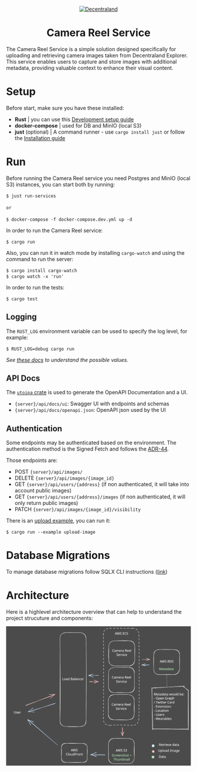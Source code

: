 <p align="center">
  <a href="https://decentraland.org">
    <img alt="Decentraland" src="https://decentraland.org/images/logo.png" width="60" />
  </a>
</p>
<h1 align="center">
  Camera Reel Service
</h1>

The Camera Reel Service is a simple solution designed specifically for uploading and retrieving camera images taken from Decentraland Explorer. This service enables users to capture and store images with additional metadata, providing valuable context to enhance their visual content.

# Setup

Before start, make sure you have these installed:

- **Rust** | you can use this [Development setup guide](https://www.notion.so/decentraland/Development-Setup-3ea6715744944d1cbab0bf569f329f06)
- **docker-compose** | used for DB and MinIO (local S3)
- **just** (optional) | A command runner - use `cargo install just` or follow the [Installation guide](https://github.com/casey/just#installation)

# Run

Before running the Camera Reel service you need Postgres and MinIO (local S3) instances, you can start both by running:

```console
$ just run-services

or

$ docker-compose -f docker-compose.dev.yml up -d
```

In order to run the Camera Reel service:

```console
$ cargo run
```

Also, you can run it in watch mode by installing `cargo-watch` and using the command to run the server:

```console
$ cargo install cargo-watch
$ cargo watch -x 'run'
```

In order to run the tests:

```console
$ cargo test
```

## Logging

The `RUST_LOG` environment variable can be used to specify the log level, for example:

```console
$ RUST_LOG=debug cargo run
```

_See [these docs](https://docs.rs/env_logger/latest/env_logger/) to understand the possible values._

## API Docs

The [`utoipa` crate](https://github.com/juhaku/utoipa) is used to generate the OpenAPI Documentation and a UI.

- `{server}/api/docs/ui`: Swagger UI with endpoints and schemas
- `{server}/api/docs/openapi.json`: OpenAPI json used by the UI

## Authentication

Some endpoints may be authenticated based on the environment. The authentication method is the Signed Fetch and follows the [ADR-44](https://adr.decentraland.org/adr/ADR-44).

Those endpoints are:

- POST `{server}/api/images/`
- DELETE `{server}/api/images/{image_id}`
- GET `{server}/api/users/{address}` (if non authenticated, it will take into account public images)
- GET `{server}/api/users/{address}/images` (if non authenticated, it will only return public images)
- PATCH `{server}/api/images/{image_id}/visibility`

There is an [upload example](examples/upload-image.rs), you can run it:

```console
$ cargo run --example upload-image
```

# Database Migrations

To manage database migrations follow SQLX CLI instructions ([link](https://github.com/launchbadge/sqlx/blob/main/sqlx-cli/README.md))

# Architecture

Here is a highlevel architecture overview that can help to understand the project strucuture and components:

![Camera Reel service architecture](docs/architecture.svg)
